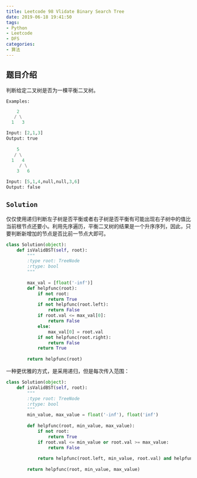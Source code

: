 ```yaml
---
title: Leetcode 98 Vlidate Binary Search Tree
date: 2019-06-18 19:41:50
tags:
- Python
- Leetcode
- DFS
categories:
- 算法
---
```


## 题目介绍

判断给定二叉树是否为一棵平衡二叉树。

<!-- more -->

`Examples:`

```python 
    2
   / \
  1   3

Input: [2,1,3]
Output: true
  
    5
   / \
  1   4
     / \
    3   6

Input: [5,1,4,null,null,3,6]
Output: false
```

## `Solution`

仅仅使用递归判断左子树是否平衡或者右子树是否平衡有可能出现右子树中的值比当前根节点还要小。利用先序遍历，平衡二叉树的结果是一个升序序列，因此，只要判断新增加的节点是否比前一节点大即可。

```python 
class Solution(object):
    def isValidBST(self, root):
        """
        :type root: TreeNode
        :rtype: bool
        """
        
        max_val = [float('-inf')]
        def helpfunc(root):
            if not root:
                return True
            if not helpfunc(root.left):
                return False
            if root.val <= max_val[0]:
                return False
            else:
                max_val[0] = root.val
            if not helpfunc(root.right):
                return False
            return True
        
        return helpfunc(root)
```

一种更优雅的方式，是采用递归，但是每次传入范围：

```python 
class Solution(object):
    def isValidBST(self, root):
        """
        :type root: TreeNode
        :rtype: bool
        """
        min_value, max_value = float('-inf'), float('inf')
        
        def helpfunc(root, min_value, max_value):
            if not root:
                return True
            if root.val <= min_value or root.val >= max_value:
                return False
                
            return helpfunc(root.left, min_value, root.val) and helpfunc(root.right, root.val, max_value)
        
        return helpfunc(root, min_value, max_value)
```

